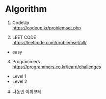 # Algorithm

1. CodeUp  
https://codeup.kr/problemset.php


2. LEET CODE   
https://leetcode.com/problemset/all/    
  - easy


3. Programmers   
https://programmers.co.kr/learn/challenges  
  - Level 1  
  - Level 2  


4. 나동빈 이취코테
